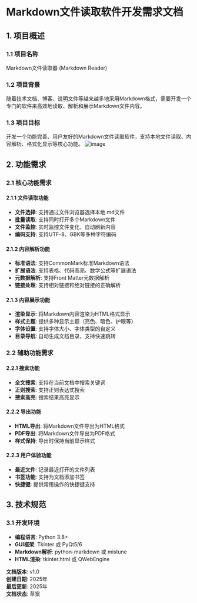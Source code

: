 # Markdown文件读取软件开发需求文档

## 1. 项目概述

### 1.1 项目名称
Markdown文件读取器 (Markdown Reader)

### 1.2 项目背景
随着技术文档、博客、说明文件等越来越多地采用Markdown格式，需要开发一个专门的软件来高效地读取、解析和展示Markdown文件内容。

### 1.3 项目目标
开发一个功能完善、用户友好的Markdown文件读取软件，支持本地文件读取、内容解析、格式化显示等核心功能。
![image](https://github.com/user-attachments/assets/cff86123-40f4-4887-8136-7d93fc134926)

## 2. 功能需求

### 2.1 核心功能需求

#### 2.1.1 文件读取功能
- **文件选择**: 支持通过文件浏览器选择本地.md文件
- **批量读取**: 支持同时打开多个Markdown文件
- **文件监控**: 实时监控文件变化，自动刷新内容
- **编码支持**: 支持UTF-8、GBK等多种字符编码

#### 2.1.2 内容解析功能
- **标准语法**: 支持CommonMark标准Markdown语法
- **扩展语法**: 支持表格、代码高亮、数学公式等扩展语法
- **元数据解析**: 支持Front Matter元数据解析
- **链接处理**: 支持相对链接和绝对链接的正确解析

#### 2.1.3 内容展示功能
- **渲染显示**: 将Markdown内容渲染为HTML格式显示
- **样式主题**: 提供多种显示主题（亮色、暗色、护眼等）
- **字体设置**: 支持字体大小、字体类型的自定义
- **目录导航**: 自动生成文档目录，支持快速跳转

### 2.2 辅助功能需求

#### 2.2.1 搜索功能
- **全文搜索**: 支持在当前文档中搜索关键词
- **正则搜索**: 支持正则表达式搜索
- **搜索高亮**: 搜索结果高亮显示

#### 2.2.2 导出功能
- **HTML导出**: 将Markdown文件导出为HTML格式
- **PDF导出**: 将Markdown文件导出为PDF格式
- **样式保持**: 导出时保持当前显示样式

#### 2.2.3 用户体验功能
- **最近文件**: 记录最近打开的文件列表
- **书签功能**: 支持为文档添加书签
- **快捷键**: 提供常用操作的快捷键支持

## 3. 技术规范

### 3.1 开发环境
- **编程语言**: Python 3.8+
- **GUI框架**: Tkinter 或 PyQt5/6
- **Markdown解析**: python-markdown 或 mistune
- **HTML渲染**: tkinter.html 或 QWebEngine

**文档版本**: v1.0  
**创建日期**: 2025年  
**最后更新**: 2025年  
**文档状态**: 草案
